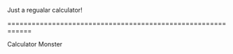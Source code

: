 Just a regualar calculator!

============================================================

Calculator Monster
